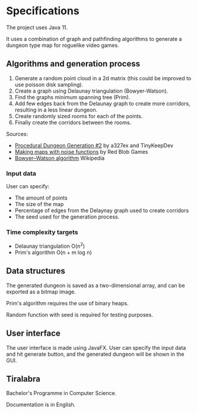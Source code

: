 # Specifications

The project uses Java 11.

It uses a combination of graph and pathfinding algorithms to generate a dungeon type map for roguelike video games.

## Algorithms and generation process

1. Generate a random point cloud in a 2d matrix (this could be improved to use poisson disk sampling).
1. Create a graph using Delaunay triangulation (Bowyer-Watson).
1. Find the graphs minimum spanning tree (Prim).
1. Add few edges back from the Delaunay graph to create more corridors, resulting in a less linear dungeon.
1. Create randomly sized rooms for each of the points.
1. Finally create the corridors between the rooms.

Sources:

- [Procedural Dungeon Generation #2](https://github.com/a327ex/blog/issues/7) by a327ex and TinyKeepDev
- [Making maps with noise functions](https://www.redblobgames.com/maps/terrain-from-noise/) by Red Blob Games
- [Bowyer–Watson algorithm](https://en.wikipedia.org/wiki/Bowyer%E2%80%93Watson_algorithm) Wikipedia

### Input data

User can specify:
- The amount of points
- The size of the map
- Percentage of edges from the Delaynay graph used to create corridors
- The seed used for the generation process.


### Time complexity targets

- Delaunay triangulation O(n<sup>2</sup>)
- Prim's algorithm O(n + m log n)

## Data structures

The generated dungeon is saved as a two-dimensional array, and can be exported as a bitmap image.

Prim's algorithm requires the use of binary heaps.

Random function with seed is required for testing purposes.

## User interface

The user interface is made using JavaFX. User can specify the input data and hit generate button,
and the generated dungeon will be shown in the GUI. 

## Tiralabra

Bachelor's Programme in Computer Science.

Documentation is in English.
